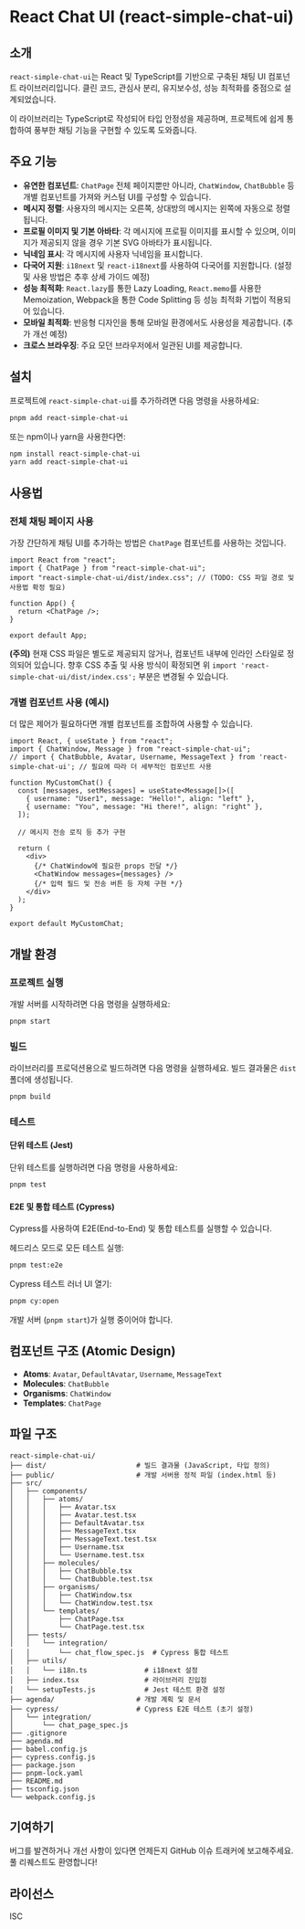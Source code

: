 # React Chat UI (react-simple-chat-ui)

## 소개

`react-simple-chat-ui`는 React 및 TypeScript를 기반으로 구축된 채팅 UI 컴포넌트 라이브러리입니다. 클린 코드, 관심사 분리, 유지보수성, 성능 최적화를 중점으로 설계되었습니다.

이 라이브러리는 TypeScript로 작성되어 타입 안정성을 제공하며, 프로젝트에 쉽게 통합하여 풍부한 채팅 기능을 구현할 수 있도록 도와줍니다.

## 주요 기능

- **유연한 컴포넌트**: `ChatPage` 전체 페이지뿐만 아니라, `ChatWindow`, `ChatBubble` 등 개별 컴포넌트를 가져와 커스텀 UI를 구성할 수 있습니다.
- **메시지 정렬**: 사용자의 메시지는 오른쪽, 상대방의 메시지는 왼쪽에 자동으로 정렬됩니다.
- **프로필 이미지 및 기본 아바타**: 각 메시지에 프로필 이미지를 표시할 수 있으며, 이미지가 제공되지 않을 경우 기본 SVG 아바타가 표시됩니다.
- **닉네임 표시**: 각 메시지에 사용자 닉네임을 표시합니다.
- **다국어 지원**: `i18next` 및 `react-i18next`를 사용하여 다국어를 지원합니다. (설정 및 사용 방법은 추후 상세 가이드 예정)
- **성능 최적화**: `React.lazy`를 통한 Lazy Loading, `React.memo`를 사용한 Memoization, Webpack을 통한 Code Splitting 등 성능 최적화 기법이 적용되어 있습니다.
- **모바일 최적화**: 반응형 디자인을 통해 모바일 환경에서도 사용성을 제공합니다. (추가 개선 예정)
- **크로스 브라우징**: 주요 모던 브라우저에서 일관된 UI를 제공합니다.

## 설치

프로젝트에 `react-simple-chat-ui`를 추가하려면 다음 명령을 사용하세요:

```bash
pnpm add react-simple-chat-ui
```

또는 npm이나 yarn을 사용한다면:

```bash
npm install react-simple-chat-ui
yarn add react-simple-chat-ui
```

## 사용법

### 전체 채팅 페이지 사용

가장 간단하게 채팅 UI를 추가하는 방법은 `ChatPage` 컴포넌트를 사용하는 것입니다.

```tsx
import React from "react";
import { ChatPage } from "react-simple-chat-ui";
import "react-simple-chat-ui/dist/index.css"; // (TODO: CSS 파일 경로 및 사용법 확정 필요)

function App() {
  return <ChatPage />;
}

export default App;
```

**(주의)** 현재 CSS 파일은 별도로 제공되지 않거나, 컴포넌트 내부에 인라인 스타일로 정의되어 있습니다. 향후 CSS 추출 및 사용 방식이 확정되면 위 `import 'react-simple-chat-ui/dist/index.css';` 부분은 변경될 수 있습니다.

### 개별 컴포넌트 사용 (예시)

더 많은 제어가 필요하다면 개별 컴포넌트를 조합하여 사용할 수 있습니다.

```tsx
import React, { useState } from "react";
import { ChatWindow, Message } from "react-simple-chat-ui";
// import { ChatBubble, Avatar, Username, MessageText } from 'react-simple-chat-ui'; // 필요에 따라 더 세부적인 컴포넌트 사용

function MyCustomChat() {
  const [messages, setMessages] = useState<Message[]>([
    { username: "User1", message: "Hello!", align: "left" },
    { username: "You", message: "Hi there!", align: "right" },
  ]);

  // 메시지 전송 로직 등 추가 구현

  return (
    <div>
      {/* ChatWindow에 필요한 props 전달 */}
      <ChatWindow messages={messages} />
      {/* 입력 필드 및 전송 버튼 등 자체 구현 */}
    </div>
  );
}

export default MyCustomChat;
```

## 개발 환경

### 프로젝트 실행

개발 서버를 시작하려면 다음 명령을 실행하세요:

```bash
pnpm start
```

### 빌드

라이브러리를 프로덕션용으로 빌드하려면 다음 명령을 실행하세요. 빌드 결과물은 `dist` 폴더에 생성됩니다.

```bash
pnpm build
```

### 테스트

#### 단위 테스트 (Jest)

단위 테스트를 실행하려면 다음 명령을 사용하세요:

```bash
pnpm test
```

#### E2E 및 통합 테스트 (Cypress)

Cypress를 사용하여 E2E(End-to-End) 및 통합 테스트를 실행할 수 있습니다.

헤드리스 모드로 모든 테스트 실행:

```bash
pnpm test:e2e
```

Cypress 테스트 러너 UI 열기:

```bash
pnpm cy:open
```

개발 서버 (`pnpm start`)가 실행 중이어야 합니다.

## 컴포넌트 구조 (Atomic Design)

- **Atoms**: `Avatar`, `DefaultAvatar`, `Username`, `MessageText`
- **Molecules**: `ChatBubble`
- **Organisms**: `ChatWindow`
- **Templates**: `ChatPage`

## 파일 구조

```
react-simple-chat-ui/
├── dist/                      # 빌드 결과물 (JavaScript, 타입 정의)
├── public/                    # 개발 서버용 정적 파일 (index.html 등)
├── src/
│   ├── components/
│   │   ├── atoms/
│   │   │   ├── Avatar.tsx
│   │   │   ├── Avatar.test.tsx
│   │   │   ├── DefaultAvatar.tsx
│   │   │   ├── MessageText.tsx
│   │   │   ├── MessageText.test.tsx
│   │   │   ├── Username.tsx
│   │   │   └── Username.test.tsx
│   │   ├── molecules/
│   │   │   ├── ChatBubble.tsx
│   │   │   └── ChatBubble.test.tsx
│   │   ├── organisms/
│   │   │   ├── ChatWindow.tsx
│   │   │   └── ChatWindow.test.tsx
│   │   └── templates/
│   │       ├── ChatPage.tsx
│   │       └── ChatPage.test.tsx
│   ├── tests/
│   │   └── integration/
│   │       └── chat_flow_spec.js  # Cypress 통합 테스트
│   ├── utils/
│   │   └── i18n.ts              # i18next 설정
│   ├── index.tsx                # 라이브러리 진입점
│   └── setupTests.js            # Jest 테스트 환경 설정
├── agenda/                    # 개발 계획 및 문서
├── cypress/                   # Cypress E2E 테스트 (초기 설정)
│   └── integration/
│       └── chat_page_spec.js
├── .gitignore
├── agenda.md
├── babel.config.js
├── cypress.config.js
├── package.json
├── pnpm-lock.yaml
├── README.md
├── tsconfig.json
└── webpack.config.js
```

## 기여하기

버그를 발견하거나 개선 사항이 있다면 언제든지 GitHub 이슈 트래커에 보고해주세요. 풀 리퀘스트도 환영합니다!

## 라이선스

ISC
